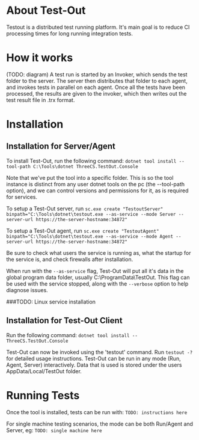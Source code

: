 # About Test-Out
Testout is a distributed test running platform.  It's main goal is to reduce CI processing times for long running integration tests.

# How it works
(TODO: diagram)
A test run is started by an Invoker, which sends the test folder to the server.  The server then distributes that folder to each agent, and invokes tests in parallel on each agent.  Once all the tests have been processed, the results are given to the invoker, which then writes out the test result file in .trx format.

# Installation

## Installation for Server/Agent
To install Test-Out, run the following command:
`dotnet tool install --tool-path C:\Tools\dotnet ThreeCS.TestOut.Console`

Note that we've put the tool into a specific folder.  This is so the tool instance is distinct from any user dotnet tools on the pc (the --tool-path option), and we can control versions and permissions for it, as is required for services.

To setup a Test-Out server, run
`sc.exe create "TestoutServer" binpath="C:\Tools\dotnet\testout.exe --as-service --mode Server --server-url https://the-server-hostname:34872"`

To setup a Test-Out agent, run
`sc.exe create "TestoutAgent" binpath="C:\Tools\dotnet\testout.exe --as-service --mode Agent --server-url https://the-server-hostname:34872"`

Be sure to check what users the service is running as, what the startup for the service is, and check firewalls after installation.

When run with the `--as-service` flag, Test-Out will put all it's data in the global program data folder, usually C:\ProgramData\TestOut.  This flag can be used with the service stopped, along with the `--verbose` option to help diagnose issues.

###TODO: Linux service installation

## Installation for Test-Out Client
Run the following command:
`dotnet tool install --ThreeCS.TestOut.Console`

Test-Out can now be invoked using the 'testout' command.  Run `testout -?` for detailed usage instructions.
Test-Out can be run in any mode (Run, Agent, Server) interactively.  Data that is used is stored under the users AppData/Local/TestOut folder.

# Running Tests
Once the tool is installed, tests can be run with:
`TODO: instructions here`

For single machine testing scenarios, the mode can be both Run/Agent and Server, eg:
`TODO: single machine here`



